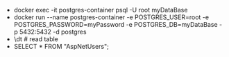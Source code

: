 - docker exec -it postgres-container psql -U root myDataBase
- docker run --name postgres-container -e POSTGRES_USER=root -e POSTGRES_PASSWORD=myPassword -e POSTGRES_DB=myDataBase -p 5432:5432 -d postgres
- \dt # read table
- SELECT * FROM "AspNetUsers";

